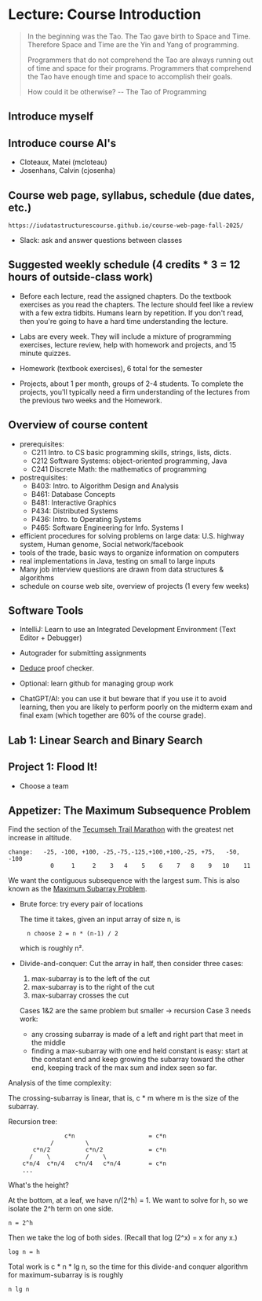 # Lecture: Course Introduction

>  In the beginning was the Tao. The Tao gave birth to Space and
>  Time. Therefore Space and Time are the Yin and Yang of programming.
>
>  Programmers that do not comprehend the Tao are always running out of
>  time and space for their programs. Programmers that comprehend the
>  Tao have enough time and space to accomplish their goals.
>
>  How could it be otherwise? -- The Tao of Programming

## Introduce myself

## Introduce course AI's

* Cloteaux, Matei (mcloteau)
* Josenhans, Calvin (cjosenha)


## Course web page, syllabus, schedule (due dates, etc.)

    https://iudatastructurescourse.github.io/course-web-page-fall-2025/

* Slack: ask and answer questions between classes


## Suggested weekly schedule (4 credits * 3 = 12 hours of outside-class work)

- Before each lecture, read the assigned chapters.
  Do the textbook exercises as you read the chapters.
  The lecture should feel like a review with a few extra tidbits.
  Humans learn by repetition.
  If you don't read, then you're going to have a hard time
        understanding the lecture.
        
- Labs are every week. They will include a mixture of 
  programming exercises, lecture review, 
  help with homework and projects, and 15 minute quizzes.
  
- Homework (textbook exercises), 6 total for the semester

- Projects, about 1 per month, groups of 2-4 students.
  To complete the projects, you'll typically need a firm understanding
  of the lectures from the previous two weeks and the Homework.

## Overview of course content

* prerequisites:
    * C211 Intro. to CS
       basic programming skills, strings, lists, dicts.
    * C212 Software Systems: object-oriented programming, Java
    * C241 Discrete Math: the mathematics of programming
* postrequisites:
    * B403: Intro. to Algorithm Design and Analysis
    * B461: Database Concepts
    * B481: Interactive Graphics
    * P434: Distributed Systems
    * P436: Intro. to Operating Systems
    * P465: Software Engineering for Info. Systems I
* efficient procedures for solving problems on large data: 
  U.S. highway system, Human genome, Social network/facebook
* tools of the trade, basic ways to organize information on computers
* real implementations in Java, testing on small to large inputs
* Many job interview questions are drawn from data structures & algorithms
* schedule on course web site, overview of projects (1 every few weeks)

## Software Tools

* IntelliJ: Learn to use an Integrated Development Environment 
  (Text Editor + Debugger)

* Autograder for submitting assignments

* [Deduce](https://jsiek.github.io/deduce/) proof checker.

* Optional: learn github for managing group work

* ChatGPT/AI: you can use it but beware that if you use it to avoid
  learning, then you are likely to perform poorly on the midterm exam
  and final exam (which together are 60% of the course grade).

## Lab 1: Linear Search and Binary Search

## Project 1: Flood It!

* Choose a team

## Appetizer: The Maximum Subsequence Problem

Find the section of the [Tecumseh Trail Marathon](./TecumsehMarathon.pdf) with the
greatest net increase in altitude.

    change:   -25, -100, +100, -25,-75,-125,+100,+100,-25, +75,   -50, -100
                0     1     2    3   4    5    6    7   8    9   10    11

We want the contiguous subsequence with the largest sum.  This is also
known as the [Maximum Subarray Problem](https://en.wikipedia.org/wiki/Maximum_subarray_problem).

* Brute force: try every pair of locations

    The time it takes, given an input array of size n, is

        n choose 2 = n * (n-1) / 2

    which is roughly n².

* Divide-and-conquer:
    Cut the array in half, then consider three cases:
    1. max-subarray is to the left of the cut
    2. max-subarray is to the right of the cut
    3. max-subarray crosses the cut

    Cases 1&2 are the same problem but smaller -> recursion
    Case 3 needs work:
    * any crossing subarray is made of a left and right part that
      meet in the middle
    * finding a max-subarray with one end held constant is easy:
      start at the constant end and keep growing the subarray toward
      the other end, keeping track of the max sum and index seen so
      far.

Analysis of the time complexity:

The crossing-subarray is linear, that is, c * m where m is the
size of the subarray.

Recursion tree:

                    c*n                     = c*n
                /         \
           c*n/2          c*n/2             = c*n
          /    \          /    \
        c*n/4  c*n/4   c*n/4   c*n/4        = c*n
        ...

What's the height?

At the bottom, at a leaf, we have n/(2^h) = 1.
We want to solve for h, so we isolate the 2^h term on one side.

    n = 2^h
      
Then we take the log of both sides. (Recall that log (2^x) = x for any x.)

    log n = h

Total work is c * n * lg n, so the time for this divide-and conquer algorithm
for maximum-subarray is is roughly 

    n lg n
